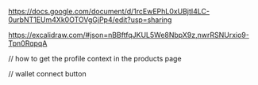 https://docs.google.com/document/d/1rcEwEPhL0xUBjtI4LC-0urbNT1EUm4Xk0OTOVgGjPp4/edit?usp=sharing

https://excalidraw.com/#json=nBBftfqJKUL5We8NbpX9z,nwrRSNUrxio9-Tpn0RqpqA

// how to get the profile context in the products page

// wallet connect button
